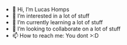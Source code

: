 - 👋 Hi, I’m Lucas Homps
- 👀 I’m interested in a lot of stuff
- 🌱 I’m currently learning a lot of stuff
- 💞️ I’m looking to collaborate on a lot of stuff
- 📫 How to reach me: You dont >:D

<!---
LucasHomps/LucasHomps is a ✨ special ✨ repository because its `README.md` (this file) appears on your GitHub profile.
You can click the Preview link to take a look at your changes.
--->
